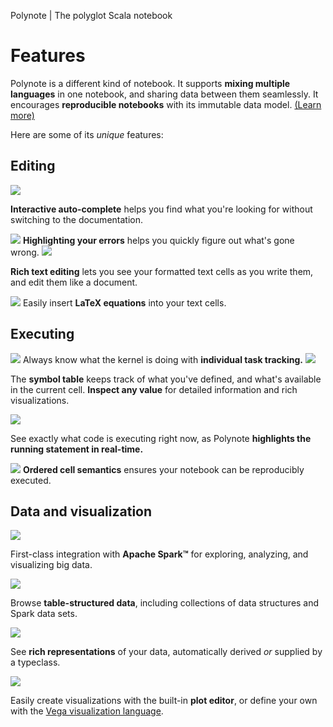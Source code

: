 Polynote | The polyglot Scala notebook

# Features

Polynote is a different kind of notebook. It supports **mixing multiple languages** in one notebook, and sharing data between them seamlessly. It encourages **reproducible notebooks** with its immutable data model. [(Learn more)](https://polynote.org/about/#reprodicuble)

Here are some of its *unique* features:

## Editing

![](../_resources/97055856e7249d4efbde281462f348fd.png)

**Interactive auto-complete** helps you find what you're looking for without switching to the documentation.

![](../_resources/2a6b8f2d8d4367ba27f2f4a182ec6aa8.png)
**Highlighting your errors** helps you quickly figure out what's gone wrong.
![](../_resources/882b98383233b9ffbd4f7532468cb969.png)

**Rich text editing** lets you see your formatted text cells as you write them, and edit them like a document.

![](../_resources/e57f075b75da122f3452a616e0b13efa.png)
Easily insert **LaTeX equations** into your text cells.

## Executing

![](../_resources/92853402cb9bbf7d554f234fc55156df.png)
Always know what the kernel is doing with **individual task tracking.**
![](../_resources/e4dc5d0d8a9d63582838cebef0fd428b.png)

The **symbol table** keeps track of what you've defined, and what's available in the current cell. **Inspect any value** for detailed information and rich visualizations.

![](../_resources/a47ababb5a78bd1334a36c0032b1585e.png)

See exactly what code is executing right now, as Polynote **highlights the running statement in real-time.**

![](../_resources/e6c3d3a9907aa975256dcd9261f93b27.png)
**Ordered cell semantics** ensures your notebook can be reproducibly executed.

## Data and visualization

![](../_resources/acbe616cb51516c64336f35ab29ebd25.png)

First-class integration with **Apache Spark™** for exploring, analyzing, and visualizing big data.

![](../_resources/fd988fee8c5ea6a27c536ae39dbed32e.png)

Browse **table-structured data**, including collections of data structures and Spark data sets.

![](../_resources/b1dbc4db1f0068d59ea4eb675f9ca2dc.png)

See **rich representations** of your data, automatically derived *or* supplied by a typeclass.

![](../_resources/eefdff01e6d686b24afd037941ff8ce2.png)

Easily create visualizations with the built-in **plot editor**, or define your own with the [Vega visualization language](https://vega.github.io/vega/).